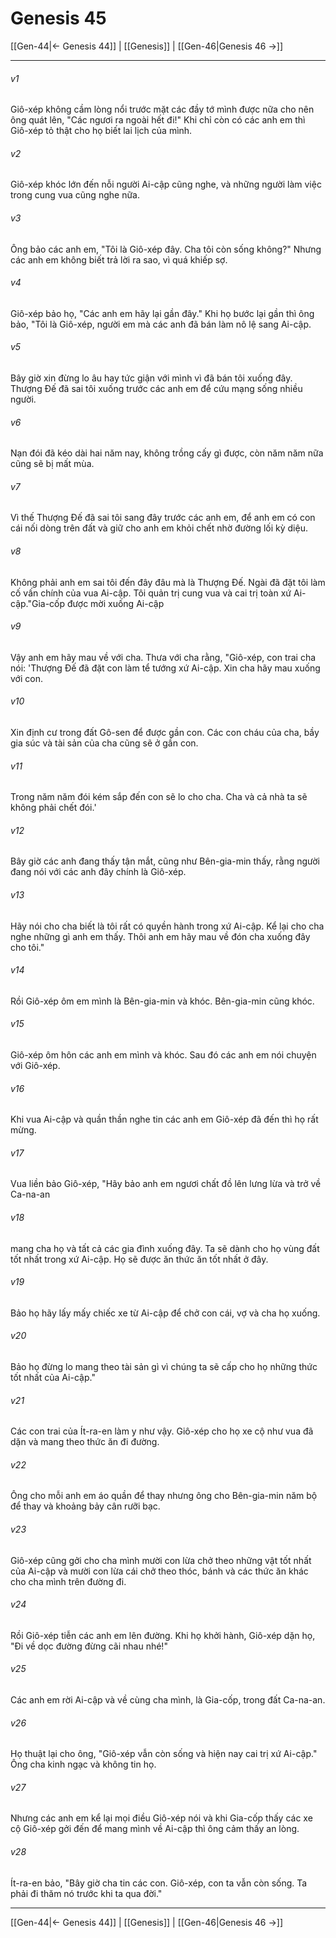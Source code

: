 # Genesis 45

[[Gen-44|← Genesis 44]] | [[Genesis]] | [[Gen-46|Genesis 46 →]]
***



###### v1 
Giô-xép không cầm lòng nổi trước mặt các đầy tớ mình được nữa cho nên ông quát lên, "Các ngươi ra ngoài hết đi!" Khi chỉ còn có các anh em thì Giô-xép tỏ thật cho họ biết lai lịch của mình. 

###### v2 
Giô-xép khóc lớn đến nỗi người Ai-cập cũng nghe, và những người làm việc trong cung vua cũng nghe nữa. 

###### v3 
Ông bảo các anh em, "Tôi là Giô-xép đây. Cha tôi còn sống không?" Nhưng các anh em không biết trả lời ra sao, vì quá khiếp sợ. 

###### v4 
Giô-xép bảo họ, "Các anh em hãy lại gần đây." Khi họ bước lại gần thì ông bảo, "Tôi là Giô-xép, người em mà các anh đã bán làm nô lệ sang Ai-cập. 

###### v5 
Bây giờ xin đừng lo âu hay tức giận với mình vì đã bán tôi xuống đây. Thượng Đế đã sai tôi xuống trước các anh em để cứu mạng sống nhiều người. 

###### v6 
Nạn đói đã kéo dài hai năm nay, không trồng cấy gì được, còn năm năm nữa cũng sẽ bị mất mùa. 

###### v7 
Vì thế Thượng Đế đã sai tôi sang đây trước các anh em, để anh em có con cái nối dòng trên đất và giữ cho anh em khỏi chết nhờ đường lối kỳ diệu. 

###### v8 
Không phải anh em sai tôi đến đây đâu mà là Thượng Đế. Ngài đã đặt tôi làm cố vấn chính của vua Ai-cập. Tôi quản trị cung vua và cai trị toàn xứ Ai-cập."Gia-cốp được mời xuống Ai-cập 

###### v9 
Vậy anh em hãy mau về với cha. Thưa với cha rằng, "Giô-xép, con trai cha nói: 'Thượng Đế đã đặt con làm tể tướng xứ Ai-cập. Xin cha hãy mau xuống với con. 

###### v10 
Xin định cư trong đất Gô-sen để được gần con. Các con cháu của cha, bầy gia súc và tài sản của cha cũng sẽ ở gần con. 

###### v11 
Trong năm năm đói kém sắp đến con sẽ lo cho cha. Cha và cả nhà ta sẽ không phải chết đói.' 

###### v12 
Bây giờ các anh đang thấy tận mắt, cũng như Bên-gia-min thấy, rằng người đang nói với các anh đây chính là Giô-xép. 

###### v13 
Hãy nói cho cha biết là tôi rất có quyền hành trong xứ Ai-cập. Kể lại cho cha nghe những gì anh em thấy. Thôi anh em hãy mau về đón cha xuống đây cho tôi." 

###### v14 
Rồi Giô-xép ôm em mình là Bên-gia-min và khóc. Bên-gia-min cũng khóc. 

###### v15 
Giô-xép ôm hôn các anh em mình và khóc. Sau đó các anh em nói chuyện với Giô-xép. 

###### v16 
Khi vua Ai-cập và quần thần nghe tin các anh em Giô-xép đã đến thì họ rất mừng. 

###### v17 
Vua liền bảo Giô-xép, "Hãy bảo anh em ngươi chất đồ lên lưng lừa và trở về Ca-na-an 

###### v18 
mang cha họ và tất cả các gia đình xuống đây. Ta sẽ dành cho họ vùng đất tốt nhất trong xứ Ai-cập. Họ sẽ được ăn thức ăn tốt nhất ở đây. 

###### v19 
Bảo họ hãy lấy mấy chiếc xe từ Ai-cập để chở con cái, vợ và cha họ xuống. 

###### v20 
Bảo họ đừng lo mang theo tài sản gì vì chúng ta sẽ cấp cho họ những thức tốt nhất của Ai-cập." 

###### v21 
Các con trai của Ít-ra-en làm y như vậy. Giô-xép cho họ xe cộ như vua đã dặn và mang theo thức ăn đi đường. 

###### v22 
Ông cho mỗi anh em áo quần để thay nhưng ông cho Bên-gia-min năm bộ để thay và khoảng bảy cân rưỡi bạc. 

###### v23 
Giô-xép cũng gởi cho cha mình mười con lừa chở theo những vật tốt nhất của Ai-cập và mười con lừa cái chở theo thóc, bánh và các thức ăn khác cho cha mình trên đường đi. 

###### v24 
Rồi Giô-xép tiễn các anh em lên đường. Khi họ khởi hành, Giô-xép dặn họ, "Đi về dọc đường đừng cãi nhau nhé!" 

###### v25 
Các anh em rời Ai-cập và về cùng cha mình, là Gia-cốp, trong đất Ca-na-an. 

###### v26 
Họ thuật lại cho ông, "Giô-xép vẫn còn sống và hiện nay cai trị xứ Ai-cập." Ông cha kinh ngạc và không tin họ. 

###### v27 
Nhưng các anh em kể lại mọi điều Giô-xép nói và khi Gia-cốp thấy các xe cộ Giô-xép gởi đến để mang mình về Ai-cập thì ông cảm thấy an lòng. 

###### v28 
Ít-ra-en bảo, "Bây giờ cha tin các con. Giô-xép, con ta vẫn còn sống. Ta phải đi thăm nó trước khi ta qua đời."

***
[[Gen-44|← Genesis 44]] | [[Genesis]] | [[Gen-46|Genesis 46 →]]
